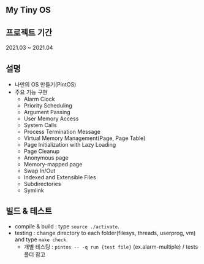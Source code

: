 My Tiny OS
---

## 프로젝트 기간
2021.03 ~ 2021.04

## 설명
- 나만의 OS 만들기(PintOS)
- 주요 기능 구현
    - Alarm Clock
    - Priority Scheduling
    - Argument Passing
    - User Memory Access
    - System Calls
    - Process Termination Message
    - Virtual Memory Management(Page, Page Table)
    - Page Initialization with Lazy Loading
    - Page Cleanup
    - Anonymous page
    - Memory-mapped page
    - Swap In/Out
    - Indexed and Extensible Files
    - Subdirectories
    - Symlink

## 빌드 & 테스트
- compile & build : type `source ./activate`.
- testing : change directory to each folder(filesys, threads, userprog, vm) and type `make check`.
    - 개별 테스팅 : `pintos -- -q run {test file}` (ex.alarm-multiple) / tests 폴더 참고